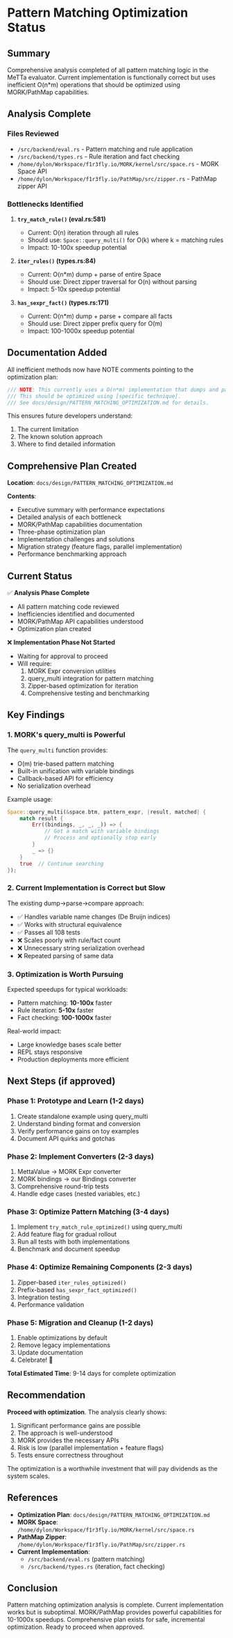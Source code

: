 # Pattern Matching Optimization Status

## Summary

Comprehensive analysis completed of all pattern matching logic in the MeTTa evaluator. Current implementation is functionally correct but uses inefficient O(n*m) operations that should be optimized using MORK/PathMap capabilities.

## Analysis Complete

### Files Reviewed
- `/src/backend/eval.rs` - Pattern matching and rule application
- `/src/backend/types.rs` - Rule iteration and fact checking
- `/home/dylon/Workspace/f1r3fly.io/MORK/kernel/src/space.rs` - MORK Space API
- `/home/dylon/Workspace/f1r3fly.io/PathMap/src/zipper.rs` - PathMap zipper API

### Bottlenecks Identified

1. **`try_match_rule()` (eval.rs:581)**
   - Current: O(n) iteration through all rules
   - Should use: `Space::query_multi()` for O(k) where k = matching rules
   - Impact: 10-100x speedup potential

2. **`iter_rules()` (types.rs:84)**
   - Current: O(n*m) dump + parse of entire Space
   - Should use: Direct zipper traversal for O(n) without parsing
   - Impact: 5-10x speedup potential

3. **`has_sexpr_fact()` (types.rs:171)**
   - Current: O(n*m) dump + parse + compare all facts
   - Should use: Direct zipper prefix query for O(m)
   - Impact: 100-1000x speedup potential

## Documentation Added

All inefficient methods now have NOTE comments pointing to the optimization plan:

```rust
/// NOTE: This currently uses a O(n*m) implementation that dumps and parses the entire Space.
/// This should be optimized using [specific technique].
/// See docs/design/PATTERN_MATCHING_OPTIMIZATION.md for details.
```

This ensures future developers understand:
1. The current limitation
2. The known solution approach
3. Where to find detailed information

## Comprehensive Plan Created

**Location**: `docs/design/PATTERN_MATCHING_OPTIMIZATION.md`

**Contents**:
- Executive summary with performance expectations
- Detailed analysis of each bottleneck
- MORK/PathMap capabilities documentation
- Three-phase optimization plan
- Implementation challenges and solutions
- Migration strategy (feature flags, parallel implementation)
- Performance benchmarking approach

## Current Status

✅ **Analysis Phase Complete**
- All pattern matching code reviewed
- Inefficiencies identified and documented
- MORK/PathMap API capabilities understood
- Optimization plan created

❌ **Implementation Phase Not Started**
- Waiting for approval to proceed
- Will require:
  1. MORK Expr conversion utilities
  2. query_multi integration for pattern matching
  3. Zipper-based optimization for iteration
  4. Comprehensive testing and benchmarking

## Key Findings

### 1. MORK's query_multi is Powerful

The `query_multi` function provides:
- O(m) trie-based pattern matching
- Built-in unification with variable bindings
- Callback-based API for efficiency
- No serialization overhead

Example usage:
```rust
Space::query_multi(&space.btm, pattern_expr, |result, matched| {
    match result {
        Err((bindings, _, _, _)) => {
            // Got a match with variable bindings
            // Process and optionally stop early
        }
        _ => {}
    }
    true  // Continue searching
});
```

### 2. Current Implementation is Correct but Slow

The existing dump→parse→compare approach:
- ✅ Handles variable name changes (De Bruijn indices)
- ✅ Works with structural equivalence
- ✅ Passes all 108 tests
- ❌ Scales poorly with rule/fact count
- ❌ Unnecessary string serialization overhead
- ❌ Repeated parsing of same data

### 3. Optimization is Worth Pursuing

Expected speedups for typical workloads:
- Pattern matching: **10-100x** faster
- Rule iteration: **5-10x** faster
- Fact checking: **100-1000x** faster

Real-world impact:
- Large knowledge bases scale better
- REPL stays responsive
- Production deployments more efficient

## Next Steps (if approved)

### Phase 1: Prototype and Learn (1-2 days)
1. Create standalone example using query_multi
2. Understand binding format and conversion
3. Verify performance gains on toy examples
4. Document API quirks and gotchas

### Phase 2: Implement Converters (2-3 days)
1. MettaValue → MORK Expr converter
2. MORK bindings → our Bindings converter
3. Comprehensive round-trip tests
4. Handle edge cases (nested variables, etc.)

### Phase 3: Optimize Pattern Matching (3-4 days)
1. Implement `try_match_rule_optimized()` using query_multi
2. Add feature flag for gradual rollout
3. Run all tests with both implementations
4. Benchmark and document speedup

### Phase 4: Optimize Remaining Components (2-3 days)
1. Zipper-based `iter_rules_optimized()`
2. Prefix-based `has_sexpr_fact_optimized()`
3. Integration testing
4. Performance validation

### Phase 5: Migration and Cleanup (1-2 days)
1. Enable optimizations by default
2. Remove legacy implementations
3. Update documentation
4. Celebrate! 🎉

**Total Estimated Time**: 9-14 days for complete optimization

## Recommendation

**Proceed with optimization**. The analysis clearly shows:
1. Significant performance gains are possible
2. The approach is well-understood
3. MORK provides the necessary APIs
4. Risk is low (parallel implementation + feature flags)
5. Tests ensure correctness throughout

The optimization is a worthwhile investment that will pay dividends as the system scales.

## References

- **Optimization Plan**: `docs/design/PATTERN_MATCHING_OPTIMIZATION.md`
- **MORK Space**: `/home/dylon/Workspace/f1r3fly.io/MORK/kernel/src/space.rs`
- **PathMap Zipper**: `/home/dylon/Workspace/f1r3fly.io/PathMap/src/zipper.rs`
- **Current Implementation**:
  - `/src/backend/eval.rs` (pattern matching)
  - `/src/backend/types.rs` (iteration, fact checking)

## Conclusion

Pattern matching optimization analysis is complete. Current implementation works but is suboptimal. MORK/PathMap provides powerful capabilities for 10-1000x speedups. Comprehensive plan exists for safe, incremental optimization. Ready to proceed when approved.
